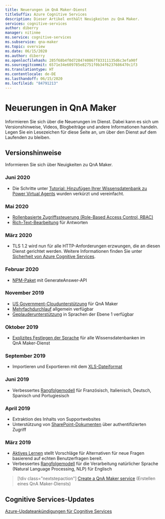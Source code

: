 ```yaml
---
title: Neuerungen im QnA Maker-Dienst
titleSuffix: Azure Cognitive Services
description: Dieser Artikel enthält Neuigkeiten zu QnA Maker.
services: cognitive-services
author: diberry
manager: nitinme
ms.service: cognitive-services
ms.subservice: qna-maker
ms.topic: overview
ms.date: 06/15/2020
ms.author: diberry
ms.openlocfilehash: 285f68b4f0d7284740867f83311135d6c3efa90f
ms.sourcegitcommit: 6571e34e609785e82751f0b34f6237686470c1f3
ms.translationtype: HT
ms.contentlocale: de-DE
ms.lasthandoff: 06/15/2020
ms.locfileid: "84791213"
---
```

# <a name="whats-new-in-qna-maker"></a>Neuerungen in QnA Maker

Informieren Sie sich über die Neuerungen im Dienst. Dabei kann es sich um Versionshinweise, Videos, Blogbeiträge und andere Informationen handeln. Legen Sie ein Lesezeichen für diese Seite an, um über den Dienst auf dem Laufenden zu bleiben.

## <a name="release-notes"></a>Versionshinweise

Informieren Sie sich über Neuigkeiten zu QnA Maker.

### <a name="june-2020"></a>Juni 2020

* Die Schritte unter [Tutorial: Hinzufügen Ihrer Wissensdatenbank zu Power Virtual Agents](tutorials/integrate-with-power-virtual-assistant-fallback-topic.md) wurden verkürzt und vereinfacht.

### <a name="may-2020"></a>Mai 2020

* [Rollenbasierte Zugriffssteuerung (Role-Based Access Control, RBAC)](concepts/role-based-access-control.md)
* [Rich-Text-Bearbeitung](how-to/edit-knowledge-base.md#rich-text-editing-for-answer) für Antworten

### <a name="march-2020"></a>März 2020

* TLS 1.2 wird nun für alle HTTP-Anforderungen erzwungen, die an diesen Dienst gerichtet werden. Weitere Informationen finden Sie unter [Sicherheit von Azure Cognitive Services](../cognitive-services-security.md).

### <a name="february-2020"></a>Februar 2020

* [NPM-Paket](https://www.npmjs.com/package/@azure/cognitiveservices-qnamaker) mit GenerateAnswer-API

### <a name="november-2019"></a>November 2019

* [US Government-Cloudunterstützung](https://docs.microsoft.com/azure/azure-government/documentation-government-services-aiandcognitiveservices#qna-maker) für QnA Maker
* [Mehrfachdurchlauf](https://docs.microsoft.com/azure/cognitive-services/qnamaker/how-to/multiturn-conversation) allgemein verfügbar
* [Geplauderunterstützung](https://docs.microsoft.com/azure/cognitive-services/qnamaker/how-to/chit-chat-knowledge-base#language-support) in Sprachen der Ebene 1 verfügbar

### <a name="october-2019"></a>Oktober 2019

* [Explizites Festlegen der Sprache](./how-to/language-knowledge-base.md#select-language-when-creating-first-knowledge-base) für alle Wissensdatenbanken im QnA Maker-Dienst

### <a name="september-2019"></a>September 2019

* Importieren und Exportieren mit dem [XLS-Dateiformat](concepts/content-types.md)

### <a name="june-2019"></a>Juni 2019

* Verbessertes [Rangfolgemodell](concepts/query-knowledge-base.md#ranker-process) für Französisch, Italienisch, Deutsch, Spanisch und Portugiesisch

### <a name="april-2019"></a>April 2019

* Extraktion des Inhalts von Supportwebsites
* Unterstützung von [SharePoint-Dokumenten](how-to/add-sharepoint-datasources.md) über authentifizierten Zugriff

### <a name="march-2019"></a>März 2019

* [Aktives Lernen](how-to/improve-knowledge-base.md) stellt Vorschläge für Alternativen für neue Fragen basierend auf echten Benutzerfragen bereit.
* Verbessertes [Rangfolgemodell](concepts/query-knowledge-base.md#ranker-process) für die Verarbeitung natürlicher Sprache (Natural Language Processing, NLP) für Englisch

> [!div class="nextstepaction"]
> [Create a QnA Maker service](how-to/set-up-qnamaker-service-azure.md) (Erstellen eines QnA Maker-Diensts)

## <a name="cognitive-service-updates"></a>Cognitive Services-Updates

[Azure-Updateankündigungen für Cognitive Services](https://azure.microsoft.com/updates/?product=cognitive-services)
